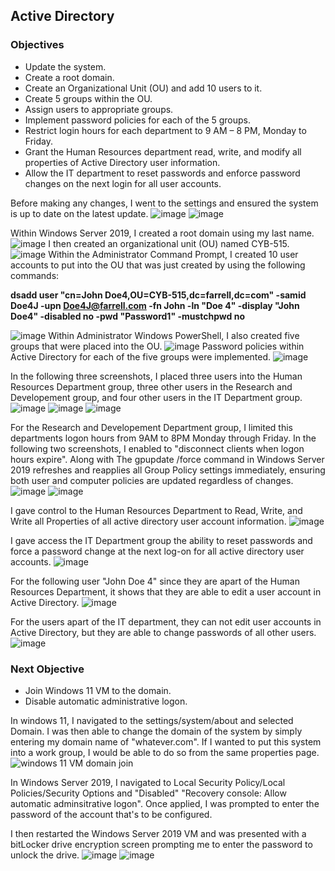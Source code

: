  ## Active Directory
 ### Objectives
- Update the system.
- Create a root domain.
- Create an Organizational Unit (OU) and add 10 users to it.
- Create 5 groups within the OU.
- Assign users to appropriate groups.
- Implement password policies for each of the 5 groups.
- Restrict login hours for each department to 9 AM – 8 PM, Monday to Friday.
- Grant the Human Resources department read, write, and modify all properties of Active Directory user information.
- Allow the IT department to reset passwords and enforce password changes on the next login for all user accounts.

 
 Before making any changes, I went to the settings and ensured the system is up to date on the latest update. 
 ![image](https://github.com/user-attachments/assets/3dd76cde-f220-4ecb-a716-10b391cf6705)
![image](https://github.com/user-attachments/assets/c79853a3-edc4-4634-a317-4b19763bbc01)


 Within Windows Server 2019, I created a root domain using my last name.
![image](https://github.com/user-attachments/assets/77223026-b46d-4011-b51d-45b5133bc67d)
I then created an organizational unit (OU) named CYB-515.
![image](https://github.com/user-attachments/assets/36a0b062-4501-4b0b-95af-13f87da0f4d7)
Within the Administrator Command Prompt, I created 10 user accounts to put into the OU that was just created by using the following commands:

**dsadd user "cn=John Doe4,OU=CYB-515,dc=farrell,dc=com" -samid Doe4J -upn Doe4J@farrell.com -fn John -ln "Doe 4" -display "John Doe4" -disabled no -pwd "Password1" -mustchpwd no**


![image](https://github.com/user-attachments/assets/c0c66c75-9a68-4525-8ee6-b5b8e3be4e81)
Within Administrator Windows PowerShell, I also created five groups that were placed into the OU.
![image](https://github.com/user-attachments/assets/3cb50857-cef4-4212-a5d3-8e75281107c2)
Password policies within Active Directory for each of the five groups were implemented.
![image](https://github.com/user-attachments/assets/636c66b4-e326-4c27-a0f7-0e1a4ca9817a)

In the following three screenshots, I placed three users into the Human Resources Department group, three other users in the Research and Developement group, and four other users in the IT Department group.
![image](https://github.com/user-attachments/assets/60ac6c7d-58fe-4e8b-8e1f-4c716e134202)
![image](https://github.com/user-attachments/assets/345ab818-aee1-4dea-8362-d9ca2f82e453)
![image](https://github.com/user-attachments/assets/64ec632a-e9c1-46c3-ae4a-bb65b50cf846)

For the Research and Developement Department group, I limited this departments logon hours from 9AM to 8PM Monday through Friday.
In the following two screenshots, I enabled to "disconnect clients when logon hours expire". 
Along with The gpupdate /force command in Windows Server 2019 refreshes and reapplies all Group Policy settings immediately, ensuring both user and computer policies are updated regardless of changes.
![image](https://github.com/user-attachments/assets/0d22d6df-a09b-44a3-890c-3aef4056abe8)
![image](https://github.com/user-attachments/assets/5d7d965d-15aa-4361-8f35-b127f31edd03)

I gave control to the Human Resources Department to Read, Write, and Write all Properties of all active directory user account information.
![image](https://github.com/user-attachments/assets/23751392-f401-4ca6-8af6-52e9c253b354)

I gave access the IT Department group the ability to reset passwords and force a password change at the next log-on for all active directory user accounts.
![image](https://github.com/user-attachments/assets/444377c4-4ccc-4c07-943f-398d23d4e411)


For the following user "John Doe 4" since they are apart of the Human Resources Department, it shows that they are able to edit a user account in Active Directory.
![image](https://github.com/user-attachments/assets/1e023cf9-52dc-4db9-9f0c-1994f08ed71f)

For the users apart of the IT department, they can not edit user accounts in Active Directory, but they are able to change passwords of all other users.
![image](https://github.com/user-attachments/assets/2cfc9ee7-19c7-4761-a62f-8db2a707de8b)


### Next Objective
- Join Windows 11 VM to the domain.
- Disable automatic administrative logon.

In windows 11, I navigated to the settings/system/about and selected Domain. I was then able to change the domain of the system by simply entering my domain name of "whatever.com". If I wanted to put this system into a work group, I would be able to do so from the same properties page.
![windows 11 VM domain join](https://github.com/user-attachments/assets/709508d2-c95c-4fbd-863e-b9d8701f92b4)

In Windows Server 2019, I navigated to Local Security Policy/Local Policies/Security Options and "Disabled" "Recovery console: Allow automatic adminsitrative logon". Once applied, I was prompted to enter the password of
the account that's to be configured.

I then restarted the Windows Server 2019 VM and was presented with a bitLocker drive encryption screen prompting me to enter the password to unlock the drive.
![image](https://github.com/user-attachments/assets/6d8675cd-28db-4188-8d67-a678c181e14b)
![image](https://github.com/user-attachments/assets/a8e85505-360d-44d7-aa15-9cd9c56e9679)

